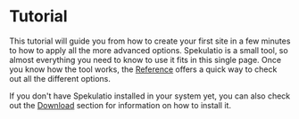 
Tutorial
========

This tutorial will guide you from how to create your first site in a few minutes
to how to apply all the more advanced options. Spekulatio is a small tool, so almost
everything you need to know to use it fits in this single page. Once you know
how the tool works, the [Reference](/reference) offers a quick way to check out
all the different options.

If you don't have Spekulatio installed in your system yet, you can also check
out the [Download](/download.html) section for information on how to install it.

